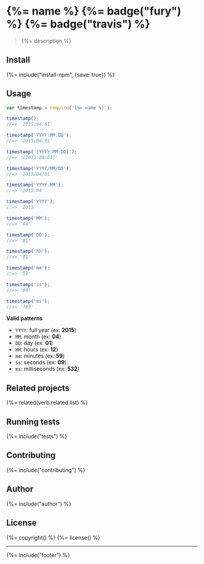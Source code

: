 # {%= name %} {%= badge("fury") %} {%= badge("travis") %}

> {%= description %}

## Install

{%= include("install-npm", {save: true}) %}

## Usage

```js
var timestamp = require('{%= name %}');

timestamp();
//=> '2015:04:01'

timestamp('YYYY:MM:DD');
//=> '2015:04:01'

timestamp('[YYYY:MM:DD]');
//=> '[2015:04:01]'

timestamp('YYYY/MM/DD');
//=> '2015/04/01'

timestamp('YYYY:MM');
//=> '2015:04'

timestamp('YYYY');
//=> '2015'

timestamp('MM');
//=> '04'

timestamp('DD');
//=> '01'

timestamp('hh');
//=> '01'

timestamp('mm');
//=> '59'

timestamp('ss');
//=> '09'

timestamp('ms');
//=> '783'
```

**Valid patterns**

- `YYYY`: full year (ex: **2015**)
- `MM`: month (ex: **04**)
- `DD`: day (ex: **01**)
- `HH`: hours (ex: **12**)
- `mm`: minutes (ex: **59**)
- `ss`: seconds (ex: **09**)
- `ms`: milliseconds (ex: **532**)

## Related projects
{%= related(verb.related.list) %}

## Running tests
{%= include("tests") %}

## Contributing
{%= include("contributing") %}

## Author
{%= include("author") %}

## License
{%= copyright() %}
{%= license() %}

***

{%= include("footer") %}
